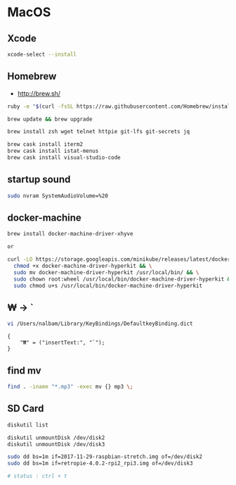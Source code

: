 # MacOS

## Xcode

```bash
xcode-select --install
```

## Homebrew

* <http://brew.sh/>

```bash
ruby -e "$(curl -fsSL https://raw.githubusercontent.com/Homebrew/install/master/install)"

brew update && brew upgrade

brew install zsh wget telnet httpie git-lfs git-secrets jq

brew cask install iterm2
brew cask install istat-menus
brew cask install visual-studio-code
```

## startup sound

```bash
sudo nvram SystemAudioVolume=%20
```

## docker-machine

```bash
brew install docker-machine-driver-xhyve

or

curl -LO https://storage.googleapis.com/minikube/releases/latest/docker-machine-driver-hyperkit && \
  chmod +x docker-machine-driver-hyperkit && \
  sudo mv docker-machine-driver-hyperkit /usr/local/bin/ && \
  sudo chown root:wheel /usr/local/bin/docker-machine-driver-hyperkit && \
  sudo chmod u+s /usr/local/bin/docker-machine-driver-hyperkit
```

## ₩ -> `

```bash
vi /Users/nalbam/Library/KeyBindings/DefaultkeyBinding.dict
```

```dict
{
    "₩" = ("insertText:", "`");
}
```

## find mv

```bash
find . -iname "*.mp3" -exec mv {} mp3 \;
```

## SD Card

```bash
diskutil list

diskutil unmountDisk /dev/disk2
diskutil unmountDisk /dev/disk3

sudo dd bs=1m if=2017-11-29-raspbian-stretch.img of=/dev/disk2
sudo dd bs=1m if=retropie-4.0.2-rpi2_rpi3.img of=/dev/disk3

# status : ctrl + t
```
